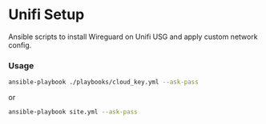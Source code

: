 # Unifi Setup

Ansible scripts to install Wireguard on Unifi USG and apply custom network config.

### Usage
```bash
ansible-playbook ./playbooks/cloud_key.yml --ask-pass
```
or 
```bash
ansible-playbook site.yml --ask-pass
```
